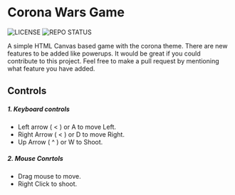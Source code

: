 # Corona Wars Game
![LICENSE](https://img.shields.io/github/license/dsouzajoy/corona-wars-game)
![REPO STATUS](https://img.shields.io/badge/repo%20status-Active-brightgreen)

A simple HTML Canvas based game with the corona theme. There are new features to be added like powerups.
It would be great if you could contribute to this project.
Feel free to make a pull request by mentioning what feature you have added.

## Controls
  ##### 1. Keyboard controls
   + Left arrow ( < ) or A to move Left.
   + Right Arrow ( < ) or D to move Right.
   + Up Arrow ( ^ ) or W to Shoot.

  ##### 2. Mouse Conrtols
   + Drag mouse to move.
   + Right Click to shoot. 
